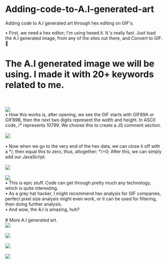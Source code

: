 # Adding-code-to-A.I-generated-art
Adding code to A.I generated art through hex editing on GIF's.

• First, we need a hex editor; I'm using hexed.it. It.'s really fast. Just load the A.I generated image, from any of the sites out there, and Convert to GIF. 
 🔨
# The A.I generated image we will be using. I made it with 20+ keywords related to me.
<br>
<br>
<img src="https://f004.backblazeb2.com/b2api/v1/b2_download_file_by_id?fileId=4_ze04938f492835fad82330b11_f1126cf465cd450f7_d20221005_m111452_c004_v0402003_t0028_u01664968492280" />
<br>
• How this works is, after opening, we see the GIF starts with GIF89A or GIF89B, then the next two digits represent the width and height. In ASCII code, /* represents 10799. We choose this to create a JS comment section.
<br>
<br>
<img src="https://f004.backblazeb2.com/file/Haks123/Images/Screenshot_2022-10-05_195943.jpg" />
<br>
<br>
• Now when we go to the very end of the hex data, we can close it off with a */, then equal this to zero, thus, altogether: */=0; After this, we can simply add our JavaScript. 
<br>
<br>
<img src="https://f004.backblazeb2.com/file/Haks123/Images/Screenshot_2022-10-05_200022.jpg" />
<br>
<br>
<img src="https://f004.backblazeb2.com/file/Haks123/Images/Screenshot_2022-10-05_200112.jpg" />
<br>
• This is epic stuff. Code can get through pretty much any technology, which is quite interesting.
<br>
• As a grey hat hacker, I might recommend hex analysis for GIF companies, perfect pixel size analysis might even work, or it can be used for filtering, then doing further analysis.
<br>
• And wow, the A.I is amazing, huh?
<br>
<br>
# More A.I generated art.
<br>
<img src="https://f004.backblazeb2.com/b2api/v1/b2_download_file_by_id?fileId=4_ze04938f492835fad82330b11_f114b7017d46fe59b_d20221005_m111451_c004_v0402003_t0057_u01664968491126" />
<br>
<br>
<img src="https://f004.backblazeb2.com/b2api/v1/b2_download_file_by_id?fileId=4_ze04938f492835fad82330b11_f1174fa64a620cac8_d20221005_m111447_c004_v0402006_t0005_u01664968487082" />
<br>
<br>
<img src="https://f004.backblazeb2.com/b2api/v1/b2_download_file_by_id?fileId=4_ze04938f492835fad82330b11_f1160dd23f364c004_d20221005_m111445_c004_v0402004_t0048_u01664968485683" />
<br>
<br>
<img src="https://f004.backblazeb2.com/b2api/v1/b2_download_file_by_id?fileId=4_ze04938f492835fad82330b11_f105216345bfe5dc2_d20221005_m111448_c004_v0402007_t0040_u01664968488941" />
